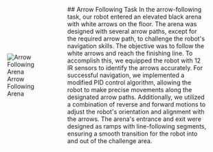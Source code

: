 <div style="display: flex; align-items: center; justify-content: space-between;">
  <div style="flex: 1;">
    <figure style="width: 100px;">
      <img src="https://github.com/sithija-vihanga/SLRC-UNI-2022/assets/106132194/49de2ae8-6a63-41a3-a495-515373c086aa" alt="Arrow Following Arena">
      <figcaption>Arrow Following Arena</figcaption>
    </figure>
  </div>
  <div style="flex: 2;">
    ## Arrow Following Task
    In the arrow-following task, our robot entered an elevated black arena with white arrows on the floor. The arena was designed with several arrow paths, except for the required arrow path, to challenge the robot's navigation skills. The objective was to follow the white arrows and reach the finishing line. To accomplish this, we equipped the robot with 12 IR sensors to identify the arrows accurately.
    For successful navigation, we implemented a modified PID control algorithm, allowing the robot to make precise movements along the designated arrow paths. Additionally, we utilized a combination of reverse and forward motions to adjust the robot's orientation and alignment with the arrows. The arena's entrance and exit were designed as ramps with line-following segments, ensuring a smooth transition for the robot into and out of the challenge area.
    
  </div>
</div>
